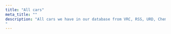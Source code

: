 ```yaml
---
title: "All cars"
meta_title: ""
description: "All cars we have in our database from VRC, RSS, URD, ChemFlummi and other creators
"
---
```

